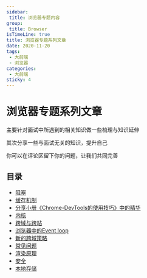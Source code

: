 ```yaml
---
sidebar:
 title: 浏览器专题内容
group:
 title: Browser
isTimeLine: true
title: 浏览器专题系列文章
date: 2020-11-20
tags:
 - 大前端
 - 浏览器
categories:
 - 大前端
sticky: 4
---
```


# 浏览器专题系列文章

主要针对面试中所遇到的相关知识做一些梳理与知识延伸

其次分享一些与面试无关的知识，提升自己

你可以在评论区留下你的问题，让我们共同完善

## 目录
* [阻塞](./block.md)
* [缓存机制](./cache.md)
* [分享小册《Chrome-DevTools的使用技巧》中的精华](./chrome-devtools-study.md)
* [内核](./core.md)
* [跨域与跨站](./cors.md)
* [浏览器中的Event loop](./eventloop.md)
* [新的跨域策略](./newco.md)
* [常见问题](./problem.md)
* [渲染原理](./render.md)
* [安全](./safe.md)
* [本地存储](./storage.md)